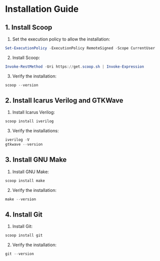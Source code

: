 # Installation Guide

## 1. Install Scoop

1. Set the execution policy to allow the installation:

```powershell
Set-ExecutionPolicy -ExecutionPolicy RemoteSigned -Scope CurrentUser
```

2. Install Scoop:

```powershell
Invoke-RestMethod -Uri https://get.scoop.sh | Invoke-Expression
```

3. Verify the installation:

```powershell
scoop --version
```

## 2. Install Icarus Verilog and GTKWave

1. Install Icarus Verilog:

```powershell
scoop install iverilog
```

3. Verify the installations:

```powershell
iverilog -V
gtkwave --version
```

## 3. Install GNU Make

1. Install GNU Make:

```powershell
scoop install make
```

2. Verify the installation:

```powershell
make --version
```

## 4. Install Git

1. Install Git:

```powershell
scoop install git
```

2. Verify the installation:

```powershell
git --version
```